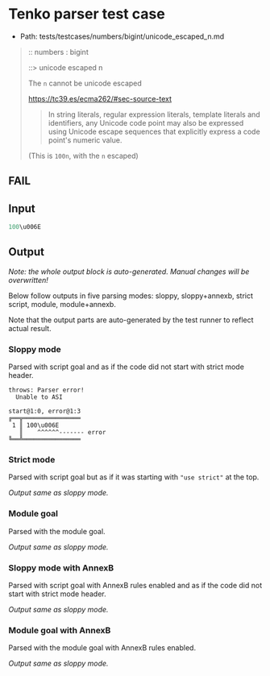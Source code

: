 # Tenko parser test case

- Path: tests/testcases/numbers/bigint/unicode_escaped_n.md

> :: numbers : bigint
>
> ::> unicode escaped n
>
> The `n` cannot be unicode escaped
>
> https://tc39.es/ecma262/#sec-source-text
>
> > In string literals, regular expression literals, template literals and identifiers, any Unicode code point may also be expressed using Unicode escape sequences that explicitly express a code point's numeric value. 
>
> (This is `100n`, with the `n` escaped)

## FAIL

## Input

`````js
100\u006E
`````

## Output

_Note: the whole output block is auto-generated. Manual changes will be overwritten!_

Below follow outputs in five parsing modes: sloppy, sloppy+annexb, strict script, module, module+annexb.

Note that the output parts are auto-generated by the test runner to reflect actual result.

### Sloppy mode

Parsed with script goal and as if the code did not start with strict mode header.

`````
throws: Parser error!
  Unable to ASI

start@1:0, error@1:3
╔══╦════════════════
 1 ║ 100\u006E
   ║    ^^^^^^------- error
╚══╩════════════════

`````

### Strict mode

Parsed with script goal but as if it was starting with `"use strict"` at the top.

_Output same as sloppy mode._

### Module goal

Parsed with the module goal.

_Output same as sloppy mode._

### Sloppy mode with AnnexB

Parsed with script goal with AnnexB rules enabled and as if the code did not start with strict mode header.

_Output same as sloppy mode._

### Module goal with AnnexB

Parsed with the module goal with AnnexB rules enabled.

_Output same as sloppy mode._
